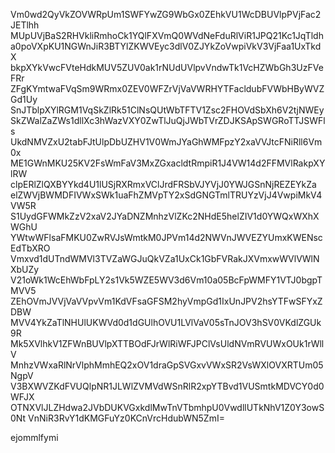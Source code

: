 Vm0wd2QyVkZOVWRpUm1SWFYwZG9WbGx0ZEhkVU1WcDBUVlpPVjFac2JETlhh
MUpUVjBaS2RHVkliRmhoCk1YQlFXVmQ0WVdNeFduRlViR1JPQ21Kc1JqTldh
a0poVXpKU1NGWnJiR3BTYlZKWVEyc3dlV0ZJYkZoVwpiVkV3VjFaa1UxTkdX
bkpXYkVwcFVteHdkMUV5ZUV0ak1rNUdUVlpvVndwTk1VcHZWbGh3UzFVeFRr
ZFgKYmtwaFVqSm9WRmx0ZEV0WFZrVjVaVWRHYTFacldubFVWbHByWVZGd1Uy
SnJTblpXYlRGM1VqSkZlRk51ClNsQUtWbTFTV1Zsc2FHOVdSbXh6V2tjNWEy
SkZWalZaZWs1dllXc3hWazVXY0ZwTlJuQjJWbTVrZDJKSApSWGRoTTJSWFls
UkdNMVZxU2tabFJtUlpDbUZHV1V0WmJYaGhWMFpzY2xaVVJtcFNiRll6Vm0x
ME1GWnMKU25KV2FsWmFaV3MxZGxacldtRmpiR1J4VW14d2FFMVlRakpXYlRW
clpERlZlQXBYYkd4U1lUSjRXRmxVClJrdFRSbVJYVjJ0YWJGSnNjREZEYkZa
elZWVjBWMDFIVWxSWk1uaFhZMVpTY2xSdGNGTmlTRUYzVjJ4VwpiMkV4VW5R
S1UydGFWMkZzV2xaV2JYaDNZMnhzVlZKc2NHdE5helZIV1d0YWQxWXhXWGhU
YWtwWFlsaFMKU0ZwRVJsWmtkM0JPVm14d2NWVnJWVEZYUmxKWENscEdTbXRO
Vmxvd1dUTndWMVl3TVZaWGJuQkVZa1UxCk1GbFVRakJXVmxwWVlVWlNXbUZy
V21oWk1WcEhWbFpLY2s1Vk5WZE5WV3d6Vm10a05BcFpWMFY1VTJ0bgpTMVV5
ZEhOVmJVVjVaVVpvVm1KdVFsaGFSM2hyVmpGd1IxUnJPV2hsYTFwSFYxZDBW
MVV4YkZaTlNHUlUKWVd0d1dGUlhOVU1LVlVaV05sTnJOV3hSV0VKdlZGUk9R
Mk5XVlhkV1ZFWnBUVlpXTTBOdFJrWlRiWFJPClVsUldNVmRVUWxOUk1rWllV
MnhzVWxaRlNrVlphMmhEQ2xOV1draGpSVGxvVWxSR2VsWXlOVXRTUm05NgpV
V3BXWVZKdFVUQlpNR1JLWlZVMVdWSnRlR2xpYTBvd1VUSmtkMDVCY0d0WFJX
OTNXVlJLZHdwa2JVbDUKVGxkdlMwTnVTbmhpU0VwdllUTkNhV1Z0Y3owS0Nt
VnNiR3RvY1dKMGFuYz0KCnVrcHdubWN5ZmI=

ejommlfymi